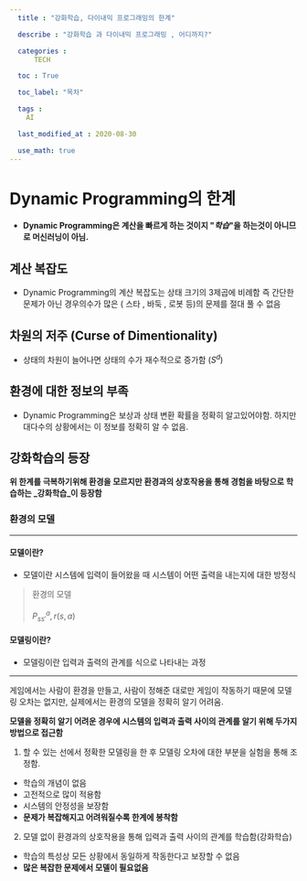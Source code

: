 ```yaml
---
  title : "강화학습, 다이내믹 프로그래밍의 한계"

  describe : "강화학습 과 다이내믹 프로그래밍 , 어디까지?"

  categories : 
      TECH

  toc : True

  toc_label: "목차"

  tags : 
    AI

  last_modified_at : 2020-08-30

  use_math: true
---
```


# Dynamic Programming의 한계
* **Dynamic Programming은 계산을 빠르게 하는 것이지 "_학습_"을 하는것이 아니므로 머신러닝이 아님.**

## 계산 복잡도

* Dynamic Programming의 계산 복잡도는 상태 크기의 3제곱에 비례함 즉 간단한 문제가 아닌 경우의수가 많은 ( 스타 , 바둑 , 로봇 등)의 문제를 절대 풀 수 없음

## 차원의 저주 (Curse of Dimentionality)

* 상태의 차원이 늘어나면 상태의 수가 재수적으로 증가함 ($S^d$) 

## 환경에 대한 정보의 부족

* Dynamic Programming은 보상과 상태 변환 확률을 정확히 알고있어야함. 하지만 대다수의 상황에서는 이 정보를 정확히 알 수 없음.

## 강화학습의 등장
**위 한계를 극복하기위해 환경을 모르지만 환경과의 상호작용을 통해 경험을 바탕으로 학습하는 _강화학습_이 등장함**

### 환경의 모델

---

#### 모델이란?
* 모델이란 시스템에 입력이 들어왔을 때 시스템이 어떤 출력을 내는지에 대한 방정식

> 환경의 모델 <br><br> 
$P^a_{ss'}  ,  r(s,a)$

#### 모델링이란? 
* 모델링이란 입력과 출력의 관계를 식으로 나타내는 과정


---


게임에서는 사람이 환경을 만들고, 사람이 정해준 대로만 게임이 작동하기 때문에 모델링 오차는 없지만, 실제에서는 환경의 모델을 정확히 알기 어려움.

**모델을 정확히 알기 어려운 경우에 시스템의 입력과 출력 사이의 관계를 알기 위해 두가지방법으로 접근함**


1. 할 수 있는 선에서 정확한 모델링을 한 후 모델링 오차에 대한 부분을 실험을 통해 조정함.
* 학습의 개념이 없음
* 고전적으로 많이 적용함
* 시스템의 안정성을 보장함
* **문제가 복잡해지고 어려워질수록 한계에 봉착함**

2. 모델 없이 환경과의 상호작용을 통해 입력과 출력 사이의 관계를 학습함(강화학습)
* 학습의 특성상 모든 상황에서 동일하게 작동한다고 보장할 수 없음
* **많은 복잡한 문제에서 모델이 필요없음**


